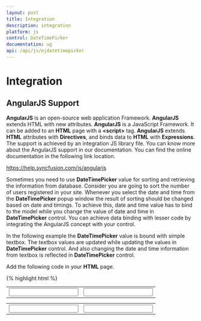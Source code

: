 ```yaml
---
layout: post
title: Integration
description: integration
platform: js
control: DateTimePicker
documentation: ug
api: /api/js/ejdatetimepicker
---
```


# Integration

## AngularJS Support

**AngularJS** is an open-source web application Framework. **AngularJS** extends HTML with new attributes. **AngularJS** is a JavaScript Framework. It can be added to an **HTML** page with a **&lt;script&gt;** tag. **AngularJS** extends **HTML** attributes with **Directives**, and binds data to **HTML** with **Expressions**. The support is achieved by an integration JS library file. You can know more about the AngularJS support in our documentation. You can find the online documentation in the following link location. 

<https://help.syncfusion.com/js/angularjs>

Sometimes you need to use **DateTimePicker** value for sorting and retrieving the information from database. Consider you are going to sort the number of users registered in your site. Whenever you select the date and time from the **DateTimePicker** popup window the result of sorting should be changed based on date and timings. To achieve this, date and time value has to bind to the model while you change the value of date and time in **DateTimePicker** control. You can achieve data binding with lesser code by integrating the AngularJS concept with your control.  

In the following example the **DateTimePicker** value is bound with simple textbox. The textbox values are updated while updating the values in **DateTimePicker** control. And also changing the date and time information from textbox is reflected in **DateTimePicker** control.

Add the following code in your **HTML** page.



{% highlight html %}
  
<!doctype html>
<html xmlns="http://www.w3.org/1999/xhtml" ng-app="DateTimeCtrl">
   <head>
      <title>Essential Studio for JavaScript :  AngularJS</title>
      <!-- style sheet for default theme(flat azure) -->
      <link href="http://cdn.syncfusion.com/{{ site.releaseversion }}/js/web/flat-azure/ej.web.all.min.css" rel="stylesheet" />
      <!--scripts-->
      <script src="http://cdn.syncfusion.com/js/assets/external/jquery-1.10.2.min.js"> </script>
      <script src="http://cdn.syncfusion.com/js/assets/external/angular.min.js"> </script>
      <script src="http://cdn.syncfusion.com/{{ site.releaseversion }}/js/web/ej.web.all.min.js"></script>
      <script src="http://cdn.syncfusion.com/{{ site.releaseversion }}/js/ej.widget.angular.min.js"></script>
   </head>
   <body ng-controller="DateTimePickerCtrl">
      <table>
         <th>
            <div id="control">
               <input type="text" id="dateTime" ej-datetimepicker e-value="value" e-width="width" e-open='isOpen' e-close='isClose' e-change='isChange' />
            </div>
         </th>
         <th>
            <div id="binding">
               <input type="text" id="dateTime1" ej-datetimepicker e-value="value" e-width="width" />
            </div>
         </th>
      </table>
      <script type="text/javascript">
         // Add the code in your script section to render DateTimePicker with AngularJS Binding
         
         angular.module('DateTimeCtrl', ['ejangular'])
         .controller('DateTimePickerCtrl', function ($scope) {
             $scope.value = "9/17/2014 2:47 AM";
             $scope.width = "200px";
         });
         
      </script>
      <style type="text/css" class="cssStyles">
         #binding {
         margin-left: 150px;
         }
      </style>
   </body>
</html>

{% endhighlight %}

N> jQuery.easing external dependency has been removed from version 14.3.0.49 onwards. Kindly include this jQuery.easing dependency for versions lesser than 14.3.0.49 in order to support animation effects.

![](/js/DateTimePicker/Integration_images/Integration_img1.png)

## Knockout Support

**KnockoutJS** is a **MVVM** library that allows the separation of concerns. **Essential** **JavaScript** has full support for **KnockoutJS**. **Knockout support** is achieved by an integrated **JS** library file. Add the following code for **Knockout Binding** menu rendering.

If you use **KO** with your applications, you can get following benefits:

* You can connect UI elements with data model anytime. 
* Easily create complex dynamic data model.  
* Automatically update UI when data model is changed. When UI is changed data model is changed automatically. 


Add the following code in your **HTML** page.


{% highlight html %}
   
<!DOCTYPE html>
<html xmlns="http://www.w3.org/1999/xhtml">
   <head>
      <link href="http://cdn.syncfusion.com/{{ site.releaseversion }}/js/web/flat-azure/ej.web.all.min.css" rel="stylesheet" />
      <script src="http://cdn.syncfusion.com/js/assets/external/jquery-1.10.2.min.js"></script>
      <script src="http://cdn.syncfusion.com/js/assets/external/knockout.min.js"></script>
      <script src="http://cdn.syncfusion.com/{{ site.releaseversion }}/js/web/ej.web.all.min.js"> </script>
      <script src="http://cdn.syncfusion.com/{{ site.releaseversion }}/js/ej.widget.ko.min.js"></script>
   </head>
   <body>
      <table>
         <th>
            <div id="control">
               <input type="text" id="dateTime" data-bind="ejDateTimePicker: { value: value, width: '160px' }" />
            </div>
         </th>
         <th>
            <div id="control1">
               <input type="text" id="Text1" data-bind="ejDateTimePicker: { value: value, width: '160px' }" />
            </div>
         </th>
      </table>
      <script type="text/javascript">
         // Add the code in your script section to render the DateTimePicker with Knockout binding
         
         window.viewModel = {
             value: ko.observable("3/18/2014 2:47 AM")
         };
         
         $(function () {
             // declaration
             ko.applyBindings(viewModel);
         });
         
      </script>
      <style type="text/css" class="cssStyles">
         #control1 {
               margin-left: 150px;
         }
      </style>
   </body>
</html>


{% endhighlight %}


![](/js/DateTimePicker/Integration_images/Integration_img2.png)

